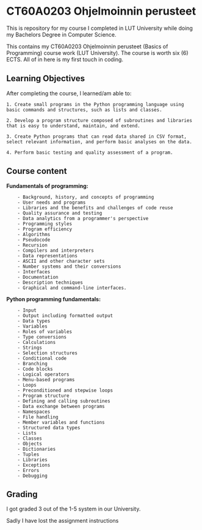 # CT60A0203 Ohjelmoinnin perusteet
This is repository for my course I completed in LUT University while doing my Bachelors Degree in Computer Science.

This contains my CT60A0203 Ohjelmoinnin perusteet (Basics of Programming) course work (LUT University). The course is worth six (6) ECTS.
All of in here is my first touch in coding.

## Learning Objectives

After completing the course, I learned/am able to:

    1. Create small programs in the Python programming language using basic commands and structures, such as lists and classes.

    2. Develop a program structure composed of subroutines and libraries that is easy to understand, maintain, and extend.

    3. Create Python programs that can read data shared in CSV format, select relevant information, and perform basic analyses on the data.

    4. Perform basic testing and quality assessment of a program.

## Course content

**Fundamentals of programming:** 

        - Background, history, and concepts of programming
        - User needs and programs
        - Libraries and the benefits and challenges of code reuse
        - Quality assurance and testing
        - Data analytics from a programmer's perspective
        - Programming styles
        - Program efficiency
        - Algorithms
        - Pseudocode
        - Recursion
        - Compilers and interpreters
        - Data representations
        - ASCII and other character sets
        - Number systems and their conversions
        - Interfaces
        - Documentation
        - Description techniques
        - Graphical and command-line interfaces.

**Python programming fundamentals:** 

        - Input
        - Output including formatted output
        - Data types
        - Variables
        - Roles of variables
        - Type conversions
        - Calculations
        - Strings
        - Selection structures
        - Conditional code
        - Branching
        - Code blocks
        - Logical operators
        - Menu-based programs
        - Loops
        - Preconditioned and stepwise loops
        - Program structure
        - Defining and calling subroutines
        - Data exchange between programs
        - Namespaces
        - File handling
        - Member variables and functions
        - Structured data types
        - Lists
        - Classes
        - Objects
        - Dictionaries
        - Tuples
        - Libraries
        - Exceptions
        - Errors
        - Debugging

  ## Grading
  I got graded 3 out of the 1-5 system in our University.


Sadly I have lost the assignment instructions
